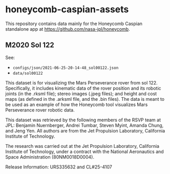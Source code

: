 # honeycomb-caspian-assets

This repository contains data mainly for the Honeycomb Caspian standalone app at https://github.com/nasa-jpl/honeycomb.

## M2020 Sol 122
See:
- `configs/json/2021-06-25-20-14-48_sol00122.json`
- `data/sol00122`

This dataset is for visualizing the Mars Perseverance rover from sol 122.
Specifically, it includes kinematic data of the rover position and its robotic joints (in the .rksml file); stereo images (.jpeg files); and height and cost maps (as defined in the .arksml file, and the .bin files).
The data is meant to be used as an example of how the Honeycomb tool visualizes Mars Perseverance rover robotic data.

This dataset was retrieved by the following members of the RSVP team at JPL: Benjamin Nuernberger, Andrei Tumbar, Steven Myint, Amanda Chung, and Jeng Yen. All authors are from the Jet Propulsion Laboratory, California Institute of Technology.

The research was carried out at the Jet Propulsion Laboratory, California Institute of Technology, under a contract with the National Aeronautics and Space Administration (80NM0018D0004).

Release Information: URS335632 and CL#25-4107